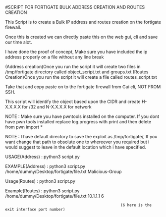 #SCRIPT FOR FORTIGATE BULK ADDRESS CREATION AND ROUTES CREATION

This Script is to create a Bulk IP address and routes creation on the fortigate firewall.

Once this is created we can directly paste this on the web gui, cli and save our time alot.


I have done the proof of concept, Make sure you have included the ip address properly on a file without any line break


(Address creation)Once you run the script it will create two files in /tmp/fortigate directory called object_script.txt and groups.txt
(Routes Creation)Once you run the script it will create a file called routes_script.txt

Take that and copy paste on to the fortigate firewall from Gui cli, NOT FROM SSH.

This script will identify the object based upon the CIDR and create H-X.X.X.X for /32 and N-X.X.X.X for network


NOTE : Make sure you have pwntools installed on the computer. If you dont have pwn tools installed replace log.progress with print and then delete from pwn import *

NOTE : I have default directory to save the exploit as /tmp/fortigate/, If you want change that path to obsolute one to whereever you required but i would suggest to leave in the default location which i have specified.

USAGE(Address) : python3 script.py <absolute path to ip address file> <group name>
        
EXAMPLE(Address) : python3 script.py /home/dummy/Desktop/fortigate/file.txt Malicious-Group
        
Usage(Routes) : python3 script.py <absolute path to ip address file> <gateway ip address> <destination interface port number>

Example(Routes) : python3 script.py /home/dummy/Desktop/fortigate/file.txt 10.1.1.1 6
        
                                                        (6 here is the exit interface port number)
        
